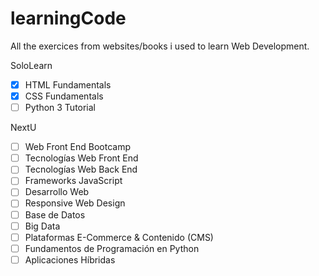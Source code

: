 # learningCode
All the exercices from websites/books i used to learn Web Development.

SoloLearn
  - [X] HTML Fundamentals
  - [X] CSS Fundamentals
  - [ ] Python 3 Tutorial

NextU
  - [ ] Web Front End Bootcamp
  - [ ] Tecnologías Web Front End
  - [ ] Tecnologías Web Back End
  - [ ] Frameworks JavaScript
  - [ ] Desarrollo Web
  - [ ] Responsive Web Design
  - [ ] Base de Datos
  - [ ] Big Data
  - [ ] Plataformas E-Commerce & Contenido (CMS)
  - [ ] Fundamentos de Programación en Python
  - [ ] Aplicaciones Híbridas
